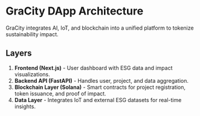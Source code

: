 # GraCity DApp Architecture

GraCity integrates AI, IoT, and blockchain into a unified platform to tokenize sustainability impact.

## Layers

1. **Frontend (Next.js)** - User dashboard with ESG data and impact visualizations.
2. **Backend API (FastAPI)** - Handles user, project, and data aggregation.
3. **Blockchain Layer (Solana)** - Smart contracts for project registration, token issuance, and proof of impact.
4. **Data Layer** - Integrates IoT and external ESG datasets for real-time insights.
